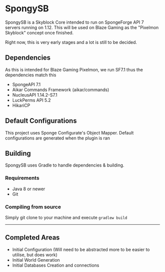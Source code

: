 # SpongySB

SpongySB is a Skyblock Core intended to run on SpongeForge API 7 servers running on 1.12. This will be used on Blaze Gaming as the "Pixelmon Skyblock" concept once finished.

Right now, this is very early stages and a lot is still to be decided. 

## Dependencies

As this is intended for Blaze Gaming Pixelmon, we run SF7.1 thus the dependencies match this

- SpongeAPI 7.1
- Aikar Commands Framework (aikar/commands)
- NucleusAPI 1.14.2-S7.1
- LuckPerms API 5.2
- HikariCP

## Default Configurations

This project uses Sponge Configurate's Object Mapper. Default configurations are generated when the plugin is ran

## Building

SpongySB uses Gradle to handle dependencies & building.

### Requirements
- Java 8 or newer
- Git

### Compiling from source

Simply git clone to your machine and execute `gradlew build`

---
## Completed Areas

- Initial Configuration (Will need to be abstracted more to be easier to utilise, but does work)
- Initial World Generation
- Initial Databases Creation and connections